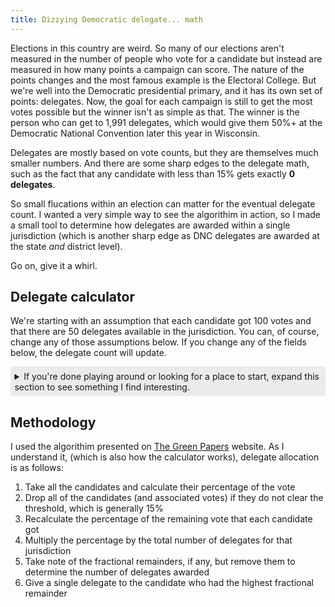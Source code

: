 ```yaml
---
title: Dizzying Democratic delegate... math
---
```


Elections in this country are weird. So many of our elections aren't measured in the number of people who vote for a candidate but instead are measured in how many points a campaign can score. The nature of the points changes and the most famous example is the Electoral College. But we're well into the Democratic presidential primary, and it has its own set of points: delegates. Now, the goal for each campaign is still to get the most votes possible but the winner isn't as simple as that. The winner is the person who can get to 1,991 delegates, which would give them 50%+ at the Democratic National Convention later this year in Wisconsin.

Delegates are mostly based on vote counts, but they are themselves much smaller numbers. And there are some sharp edges to the delegate math, such as the fact that any candidate with less than 15% gets exactly **0 delegates**.

So small flucations within an election can matter for the eventual delegate count. I wanted a very simple way to see the algorithim in action, so I made a small tool to determine how delegates are awarded within a single jurisdiction (which is another sharp edge as DNC delegates are awarded at the state _and_ district level).

Go on, give it a whirl.

<style>
  details {
    background-color: #ebebeb;
    margin-bottom: 1rem;
    padding: .4rem;
  }

  details p {
    margin-bottom: 1rem;
  }

  label {
    width: 100%;
  }

  label span {
    padding-left: .4rem;
    padding-top: .4rem;
  }

  input {
    border: none;
    font-size: 1.2rem;
    padding-top: .3rem;
    padding-bottom: .3rem;
    text-align: right;
    width: 100%;
  }
</style>

## Delegate calculator

We're starting with an assumption that each candidate got 100 votes and that there are 50 delegates available in the jurisdiction. You can, of course, change any of those assumptions below. If you change any of the fields below, the delegate count will update.

<details>
<summary>If you're done playing around or looking for a place to start, expand this section to see something I find interesting.</summary>

<p>Let's assume that everybody's doing reasonably well and getting 20,000 votes. Except one candidate is clearly leading, let's say that Bloomberg bought enough ad space and paid enough influencers to garner 33,333 votes.</p>

<button class="db" id="load-bloomberg-scenario">Make it so</button>

<p>Well, that's all well and good and everybody's getting some delegates, though Mike is winning in the vote count and therefore is also winning in the delegate race. He gets 12 while everybody else is getting 8.</p>

<p>But what if he gets _just one_ more vote? What if one of his supporters got their neighbor to come with them to the polls and cast that 33,334th vote for El Bloombito?</p>

<button class="db" id="bloomberg-scenario-give-vote">Give Bloomberg one more vote</button>

<p>That one vote throws everybody else below the 15% threshold and all the delegates go to a single candidate.</p>
</details>

<div id="delegate-calculator"></div>

## Methodology

I used the algorithim presented on [The Green Papers](http://www.thegreenpapers.com/P20/D-Math.phtml) website. As I understand it, (which is also how the calculator works), delegate allocation is as follows:

1. Take all the candidates and calculate their percentage of the vote
2. Drop all of the candidates (and associated votes) if they do not clear the threshold, which is generally 15%
3. Recalculate the percentage of the remaining vote that each candidate got
4. Multiply the percentage by the total number of delegates for that jurisdiction
5. Take note of the fractional remainders, if any, but remove them to determine the number of delegates awarded
6. Give a single delegate to the candidate who had the highest fractional remainder

<script src="/js/d3.v5.min.js"></script>
<script src="/js/democratic-delegate-math-calculator.js"></script>